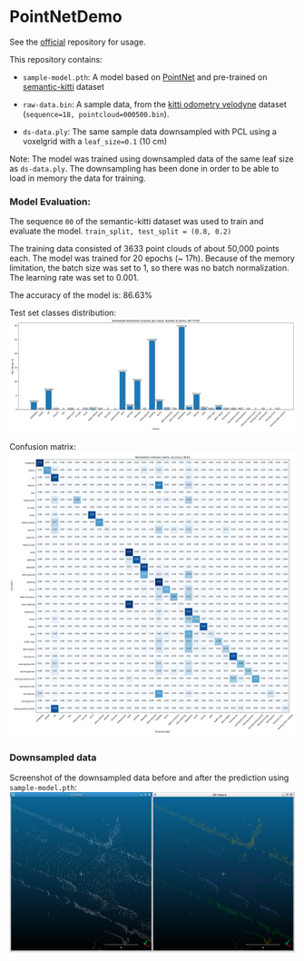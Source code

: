 # PointNetDemo

See the [official](https://github.com/KASCedric/PointNet/blob/main/README.md#Usage) repository for usage.

This repository contains:

- `sample-model.pth`: A model based on [PointNet](https://arxiv.org/abs/1612.00593) and pre-trained on [semantic-kitti](http://www.semantic-kitti.org/) dataset 

- `raw-data.bin`: A sample data, from the [kitti odometry velodyne](http://www.cvlibs.net/datasets/kitti/eval_odometry.php) dataset (`sequence=18, pointcloud=000500.bin`).

- `ds-data.ply`: The same sample data downsampled with PCL using a voxelgrid with a `leaf_size=0.1` (10 cm)

Note: The model was trained using downsampled data of the same leaf size as `ds-data.ply`. 
The downsampling has been done in order to be able to load in memory the data for training.

### Model Evaluation:
The sequence `00` of the semantic-kitti dataset was used to train and evaluate the model.
`train_split, test_split = (0.8, 0.2)`

The training data consisted of 3633 point clouds of about 50,000 points each.
The model was trained for 20 epochs (~ 17h). 
Because of the memory limitation, the batch size was set to 1, so there was no batch normalization. 
The learning rate was set to 0.001.

The accuracy of the model is: 86.63% 

Test set classes distribution:
![Classes distribution](misc/summary.png)

Confusion matrix:
![Confusion matrix](misc/matrix.png)

### Downsampled data
Screenshot of the downsampled data before and after the prediction using `sample-model.pth`:
![Confusion matrix](misc/prediction.png)

